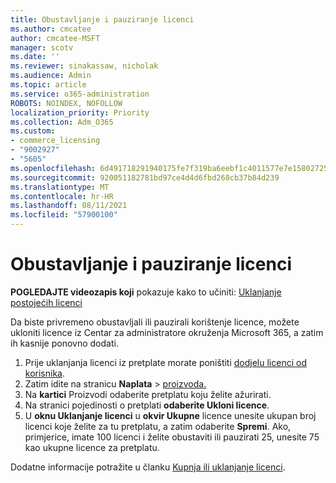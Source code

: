 ```yaml
---
title: Obustavljanje i pauziranje licenci
ms.author: cmcatee
author: cmcatee-MSFT
manager: scotv
ms.date: ''
ms.reviewer: sinakassaw, nicholak
ms.audience: Admin
ms.topic: article
ms.service: o365-administration
ROBOTS: NOINDEX, NOFOLLOW
localization_priority: Priority
ms.collection: Adm_O365
ms.custom:
- commerce_licensing
- "9002927"
- "5605"
ms.openlocfilehash: 6d491718291940175fe7f319ba6eebf1c4011577e7e15802725a3c5baa77db25
ms.sourcegitcommit: 920051182781bd97ce4d4d6fbd268cb37b84d239
ms.translationtype: MT
ms.contentlocale: hr-HR
ms.lasthandoff: 08/11/2021
ms.locfileid: "57900100"
---
```

# <a name="suspend-or-pause-licenses"></a>Obustavljanje i pauziranje licenci

**POGLEDAJTE videozapis koji** pokazuje kako to učiniti: [Uklanjanje postojećih licenci](https://go.microsoft.com/fwlink/p/?linkid=2154938)

Da biste privremeno obustavljali ili pauzirali korištenje licence, možete ukloniti licence iz Centar za administratore okruženja Microsoft 365, a zatim ih kasnije ponovno dodati.

1. Prije uklanjanja licenci iz pretplate morate poništiti [dodjelu licenci od korisnika](https://docs.microsoft.com/microsoft-365/admin/manage/remove-licenses-from-users).
2. Zatim idite na stranicu **Naplata**  >  [proizvoda.](https://go.microsoft.com/fwlink/p/?linkid=842054)
3. Na **kartici** Proizvodi odaberite pretplatu koju želite ažurirati.
4. Na stranici pojedinosti o pretplati **odaberite Ukloni licence**.
5. U **oknu Uklanjanje licenci** u **okvir Ukupne** licence unesite ukupan broj licenci koje želite za tu pretplatu, a zatim odaberite **Spremi**. Ako, primjerice, imate 100 licenci i želite obustaviti ili pauzirati 25, unesite 75 kao ukupne licence za pretplatu.

Dodatne informacije potražite u članku [Kupnja ili uklanjanje licenci](https://docs.microsoft.com/microsoft-365/commerce/licenses/buy-licenses).